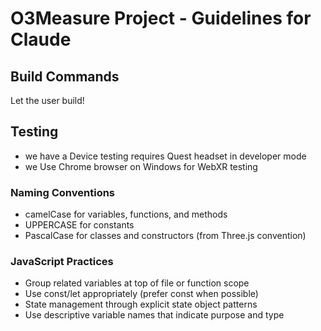 # O3Measure Project - Guidelines for Claude

## Build Commands
Let the user build!

## Testing
- we have a Device testing requires Quest headset in developer mode
- we Use Chrome browser on Windows  for WebXR testing

### Naming Conventions
- camelCase for variables, functions, and methods
- UPPERCASE for constants
- PascalCase for classes and constructors (from Three.js convention)

### JavaScript Practices
- Group related variables at top of file or function scope
- Use const/let appropriately (prefer const when possible)
- State management through explicit state object patterns
- Use descriptive variable names that indicate purpose and type